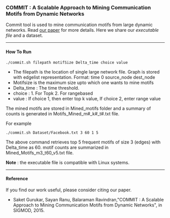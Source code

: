 ### **COMMIT : A Scalable Approach to Mining  Communication Motifs from Dynamic Networks**
Commit tool is used to mine communication motifs from large dynamic networks. Read [our paper](https://dl.acm.org/citation.cfm?id=2737791) for more details. Here we share our *executable file* and a dataset.

-----

#### **How To Run**

```./commit.sh filepath motifSize Delta_time choice value```

* The filepath is the location of single large network file. Graph is stored with edgelist representation. Format: time 0 source_node dest_node
* Motifsize is the maximum size upto which one wants to mine motifs
* Delta_time : The time threshold.
* choice : 1. For Topk  2. For rangebased
* value : If choice 1, then enter top k value, If choice 2, enter range value

The mined motifs are stored in Mined_motifs folder and a summary of counts is generated in Motifs_Mined_m#_k#_t#.txt file.

For example

```./commit.sh Dataset/Facebook.txt 3 60 1 5```


The above command retrieves top 5 frequent motifs of size 3 (edges) with Delta_time as 60.
motif counts are summarized  in Mined_Motifs_m3_t60_v5.txt file.

**Note** : the executable file is compatible with Linux systems.

-----
#### **Reference**
If you find our work useful, please consider citing our paper.
* Saket Gurukar, Sayan Ranu, Balaraman Ravindran,"COMMIT : A Scalable Approach to Mining Communication Motifs from Dynamic Networks", in SIGMOD, 2015.


